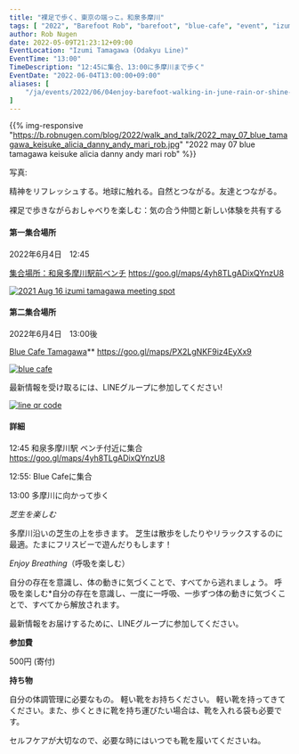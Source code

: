 ```yaml
---
title: "裸足で歩く、東京の端っこ。和泉多摩川"
tags: [ "2022", "Barefoot Rob", "barefoot", "blue-cafe", "event", "izumi-tamagawa", "june", "rain", "riverside", "shine", "tamagawa", "walk", "はだし", "多摩川", "裸足のロブ" ]
author: Rob Nugen
date: 2022-05-09T21:23:12+09:00
EventLocation: "Izumi Tamagawa (Odakyu Line)"
EventTime: "13:00"
TimeDescription: "12:45に集合、13:00に多摩川まで歩く"
EventDate: "2022-06-04T13:00:00+09:00"
aliases: [
    "/ja/events/2022/06/04enjoy-barefoot-walking-in-june-rain-or-shine-by-tamagawa",
]
---
```


{{% img-responsive "https://b.robnugen.com/blog/2022/walk_and_talk/2022_may_07_blue_tamagawa_keisuke_alicia_danny_andy_mari_rob.jpg" "2022 may 07 blue tamagawa keisuke alicia danny andy mari rob" %}}

<div class="note">写真:
<a href=""></a>
</div>

精神をリフレッシュする。地球に触れる。自然とつながる。友達とつながる。

裸足で歩きながらおしゃべりを楽しむ：気の合う仲間と新しい体験を共有する

#### 第一集合場所

2022年6月4日　12:45

[集合場所：和泉多摩川駅前ベンチ](https://goo.gl/maps/4yh8TLgADixQYnzU8)
https://goo.gl/maps/4yh8TLgADixQYnzU8

[![2021 Aug 16 izumi tamagawa meeting spot](//b.robnugen.com/blog/2021/thumbs/2021_aug_16_izumi_tamagawa_meeting_spot.png)](//b.robnugen.com/blog/2021/2021_aug_16_izumi_tamagawa_meeting_spot.png)

#### 第二集合場所

2022年6月4日　13:00後

[Blue Cafe Tamagawa](https://blue-tamagawa.jp/#section2)**
https://goo.gl/maps/PX2LgNKF9iz4EyXx9

[![blue cafe](//b.robnugen.com/blog/2022/thumbs/blue_cafe.jpg)](//b.robnugen.com/blog/2022/blue_cafe.jpg)

最新情報を受け取るには、LINEグループに参加してください!

[![line qr code](//b.robnugen.com/blog/2021/thumbs/2021_sep_25_rob_line_qr_code_text_walk_and_talk.jpg)](//b.robnugen.com/blog/2021/2021_sep_25_rob_line_qr_code_text_walk_and_talk.jpg)

#### 詳細

12:45 和泉多摩川駅 ベンチ付近に集合 https://goo.gl/maps/4yh8TLgADixQYnzU8

12:55: Blue Cafeに集合

13:00 多摩川に向かって歩く

*芝生を楽しむ*

多摩川沿いの芝生の上を歩きます。
芝生は散歩をしたりやリラックスするのに最適。たまにフリスビーで遊んだりもします！

*Enjoy Breathing*（呼吸を楽しむ）

自分の存在を意識し、体の動きに気づくことで、すべてから逃れましょう。
呼吸を楽しむ*自分の存在を意識し、一度に一呼吸、一歩ずつ体の動きに気づくことで、すべてから解放されます。

最新情報をお届けするために、LINEグループに参加してください。

**参加費**

500円 (寄付)

**持ち物**

自分の体調管理に必要なもの。 軽い靴をお持ちください。
軽い靴を持ってきてください。また、歩くときに靴を持ち運びたい場合は、靴を入れる袋も必要です。

セルフケアが大切なので、必要な時にはいつでも靴を履いてくださいね。
